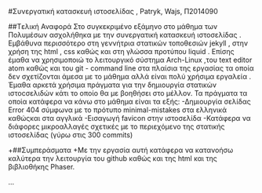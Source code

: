 #Συνεργατική κατασκευή ιστοσελίδας , Patryk, Wajs, Π2014090

##Tελική Αναφορά
Στο συγκεκριμένο εξάμηνο στο μάθημα των Πολυμέσων ασχολήθηκα με την συνεργατική κατασκευή ιστοσελίδας . Εμβάθυνα περισσότερο στη γεννήτρια στατικών τοποθεσιών jekyll , στην χρήση της html , css καθώς και στη γλώσσα προτύπου liquid . Επίσης έμαθα να χρησιμοποιώ το λειτουργικό σύστημα Arch-Linux ,του text editor atom καθώς και του git - command line στα πλαίσια της εργασίας τα οποία δεν σχετίζονται άμεσα με το μάθημα αλλά είναι πολύ χρήσιμα εργαλεία . Έμαθα αρκετά χρήσιμα πράγματα για την δημιουργία στατικών ιστοcσελιδών κάτι το οποίο θα με βοηθήσει στο μέλλον. Τα πράγματα τα οποία κατάφερα να κάνω στο μάθημα είναι τα εξής:
-Δημιουργία σελίδας Error 404 σύμφωνα με το πρότυπο minimal-mistakes στα ελληνικά καθώςκαι στα αγγλικά
-Εισαγωγή favicon στην ιστοσελίδα 
-Κατάφερα να διάφορες μικροαλλαγές σχετικές με το περιεχόμενο της στατικής ιστοσελίδας (γύρω στις 300 commits)
  
 +##Συμπεράσματα
 +Με την εργασία αυτή κατάφερα να κατανοήσω καλύτερα την λειτουργία του github καθώς και της html και της βιβλιοθήκης Phaser.


...

